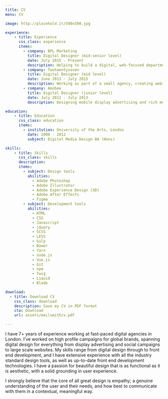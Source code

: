 ```yaml
---
title: CV
menu: CV

image: http://placehold.it/500x500.jpg

experience:
    - title: Experience
      css_class: experience
      items:
        - company: BPL Marketing
          title: Digital Designer (mid-senior level)
          date: July 2015 - Present
          description: Helping to build a digital, web-focused department, to bring web design and development in-house. Working on campaign concepts through to delivery, designing, building and maintaining both small and large web projects for a varied range of clients. Making decisions on how to accomplish briefs, including wireframing, designing, writing technical specifications and brand guidelines.
        - company: Twotwentyseven
          title: Digital Designer (mid level)
          date: June 2013 - July 2015
          description: Working as part of a small agency, creating websites for a range of clients. Helping to develop an in-house product; a CMS for restaurants to easily manage content and updating menus. Designing and building eCommerce websites based on Shopify, using the Liquid templating language.
        - company: Amobee
          title: Digital Designer (junior level)
          date: July 2012 - July 2013
          description: Designing mobile display advertising and rich media experiences for global campaigns, alongside a small team of designers. Experimenting with concepts such as augmented reality, developing efficient solutions to streamline internal processes and looking for ways to improve our creative offering with custom code.

education:
    - title: Education
      css_class: education
      items:
        - institution: University of the Arts, London
          date: 2009 - 2012
          subject: Digital Media Design BA (Hons)

skills:
    - title: Skills
      css_class: skills
      description: 
      items:
        - subject: Design tools
          abilities:
            - Adobe Photoshop
            - Adobe Illustrator
            - Adobe Experience Design (XD)
            - Adobe After Effects
            - Figma
        - subject: Development tools
          abilities:
            - HTML
            - CSS
            - Javascript
            - jQuery
            - SCSS
            - LESS
            - Gulp
            - Bower
            - Yarn
            - node.js
            - Vue.js
            - Git
            - npm
            - Twig
            - Liquid
            - Blade

download:
  - title: Download CV
    css_class: download
    description: Save my CV in PDF format
    cta: Download
    url: assets/emilsmithcv.pdf

---
```


I have 7+ years of experience working at fast-paced digital agencies in London. I’ve worked on high profile campaigns for global brands, spanning digital design for everything from display advertising and social campaigns to large scale websites. My skills range from digital design through to front end development, and I have extensive experience with all the industry standard design tools, as well as up-to-date front end development technologies. I have a passion for beautiful design that is as functional as it is aesthetic, with a solid grounding in user experience. 

I strongly believe that the core of all great design is empathy; a genuine understanding of the user and their needs, and how best to communicate with them in a contextual, meaningful way.

